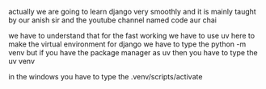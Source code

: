 actually we are going to learn django very smoothly and it is mainly taught by our anish sir and the youtube channel named code aur chai

we have to understand that for the fast working we have to use uv here 
to make the virtual environment for django we have to type the python -m venv but if you have the package manager as uv then you have to type the uv venv

in the windows you have to type the .venv/scripts/activate
